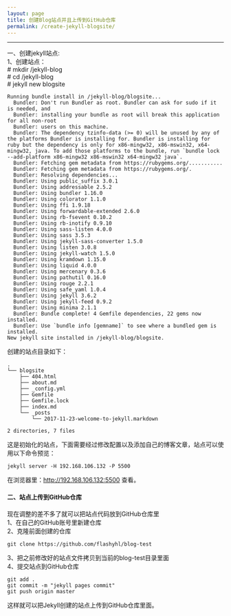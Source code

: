 ```yaml
---
layout: page
title: 创建Blog站点并且上传到GitHub仓库
permalink: /create-jekyll-blogsite/
---
```

 
-------
一、创建jekyll站点:    
1、创建站点：  
\# mkdir /jekyll-blog  
\# cd /jekyll-blog         
\# jekyll new blogsite  
``` 
Running bundle install in /jekyll-blog/blogsite... 
  Bundler: Don't run Bundler as root. Bundler can ask for sudo if it is needed, and
  Bundler: installing your bundle as root will break this application for all non-root
  Bundler: users on this machine.
  Bundler: The dependency tzinfo-data (>= 0) will be unused by any of the platforms Bundler is installing for. Bundler is installing for ruby but the dependency is only for x86-mingw32, x86-mswin32, x64-mingw32, java. To add those platforms to the bundle, run `bundle lock --add-platform x86-mingw32 x86-mswin32 x64-mingw32 java`.
  Bundler: Fetching gem metadata from https://rubygems.org/...........
  Bundler: Fetching gem metadata from https://rubygems.org/.
  Bundler: Resolving dependencies...
  Bundler: Using public_suffix 3.0.1
  Bundler: Using addressable 2.5.2
  Bundler: Using bundler 1.16.0
  Bundler: Using colorator 1.1.0
  Bundler: Using ffi 1.9.18
  Bundler: Using forwardable-extended 2.6.0
  Bundler: Using rb-fsevent 0.10.2
  Bundler: Using rb-inotify 0.9.10
  Bundler: Using sass-listen 4.0.0
  Bundler: Using sass 3.5.3
  Bundler: Using jekyll-sass-converter 1.5.0
  Bundler: Using listen 3.0.8
  Bundler: Using jekyll-watch 1.5.0
  Bundler: Using kramdown 1.15.0
  Bundler: Using liquid 4.0.0
  Bundler: Using mercenary 0.3.6
  Bundler: Using pathutil 0.16.0
  Bundler: Using rouge 2.2.1
  Bundler: Using safe_yaml 1.0.4
  Bundler: Using jekyll 3.6.2
  Bundler: Using jekyll-feed 0.9.2
  Bundler: Using minima 2.1.1
  Bundler: Bundle complete! 4 Gemfile dependencies, 22 gems now installed.
  Bundler: Use `bundle info [gemname]` to see where a bundled gem is installed.
New jekyll site installed in /jekyll-blog/blogsite. 
```
创建的站点目录如下：  
```  
.
└── blogsite
    ├── 404.html
    ├── about.md
    ├── _config.yml
    ├── Gemfile
    ├── Gemfile.lock
    ├── index.md
    └── _posts
        └── 2017-11-23-welcome-to-jekyll.markdown

2 directories, 7 files
```
这是初始化的站点，下面需要经过修改配置以及添加自己的博客文章，站点可以使用以下命令预览：  
```
jekyll server -H 192.168.106.132 -P 5500
```
在浏览器里：http://192.168.106.132:5500 查看。   
#### 二、站点上传到GitHub仓库  
现在调整的差不多了就可以把站点代码放到GitHub仓库里  
1、在自己的GitHub账号里新建仓库  
2、克隆前面创建的仓库   
```
git clone https://github.com/flashyhl/blog-test  
```
3、把之前修改好的站点文件拷贝到当前的blog-test目录里面   
4、提交站点到GitHub仓库   
```
git add .
git commit -m "jekyll pages commit"
git push origin master
```
这样就可以把Jekyll创建的站点上传到GitHub仓库里面。



